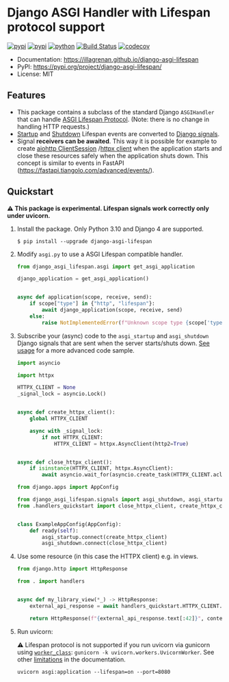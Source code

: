 # Django ASGI Handler with Lifespan protocol support

[![pypi](https://img.shields.io/badge/code%20style-black-000000.svg)](https://github.com/psf/black)
[![pypi](https://img.shields.io/pypi/v/django-asgi-lifespan.svg)](https://pypi.org/project/django-asgi-lifespan/)
[![python](https://img.shields.io/pypi/pyversions/django-asgi-lifespan.svg)](https://pypi.org/project/django-asgi-lifespan/)
[![Build Status](https://github.com/illagrenan/django-asgi-lifespan/actions/workflows/development.yml/badge.svg)](https://github.com/illagrenan/django-asgi-lifespan/actions/workflows/development.yml)
[![codecov](https://codecov.io/gh/illagrenan/django-asgi-lifespan/branch/main/graphs/badge.svg)](https://codecov.io/github/illagrenan/django-asgi-lifespan)

* Documentation: <https://illagrenan.github.io/django-asgi-lifespan>
* PyPI: <https://pypi.org/project/django-asgi-lifespan/>
* License: MIT
    
## Features

* This package contains a subclass of the standard Django `ASGIHandler` that can
  handle [ASGI Lifespan Protocol](https://asgi.readthedocs.io/en/latest/specs/lifespan.html). (Note: there is no change in handling HTTP requests.)
* [Startup](https://asgi.readthedocs.io/en/latest/specs/lifespan.html#startup-receive-event)
  and [Shutdown](https://asgi.readthedocs.io/en/latest/specs/lifespan.html#shutdown-receive-event) Lifespan events are
  converted to [Django signals](https://docs.djangoproject.com/en/4.0/topics/signals/).
* Signal **receivers can be awaited**. This way it is possible for example to
  create [aiohttp ClientSession](https://docs.aiohttp.org/en/stable/client_reference.html)
  /[httpx client](https://www.python-httpx.org/async/) when the application starts and close these resources safely when
  the application shuts down. This concept is similar to events in
  FastAPI (<https://fastapi.tiangolo.com/advanced/events/>).

## Quickstart

**:warning: This package is experimental. Lifespan signals work correctly only under uvicorn.**

1. Install the package. Only Python 3.10 and Django 4 are supported. 

    ``` console
    $ pip install --upgrade django-asgi-lifespan
    ```

2. Modify `asgi.py` to use a ASGI Lifespan compatible handler.

    ``` py title="asgi.py"
    from django_asgi_lifespan.asgi import get_asgi_application
    
    django_application = get_asgi_application()
    
    
    async def application(scope, receive, send):
        if scope["type"] in {"http", "lifespan"}:
            await django_application(scope, receive, send)
        else:
            raise NotImplementedError(f"Unknown scope type {scope['type']}")
    ```

3. Subscribe your (async) code to the `asgi_startup` and `asgi_shutdown` Django signals that are sent when the server starts/shuts down. [See usage](https://illagrenan.github.io/django-asgi-lifespan/usage/) for a more advanced code sample.

    ``` py title="handlers.py" 
    import asyncio
    
    import httpx
    
    HTTPX_CLIENT = None
    _signal_lock = asyncio.Lock()
    
    
    async def create_httpx_client():
        global HTTPX_CLIENT
    
        async with _signal_lock:
            if not HTTPX_CLIENT:
                HTTPX_CLIENT = httpx.AsyncClient(http2=True)
    
    
    async def close_httpx_client():
        if isinstance(HTTPX_CLIENT, httpx.AsyncClient):
            await asyncio.wait_for(asyncio.create_task(HTTPX_CLIENT.aclose()), timeout=5.0)
 
    ```

    ``` py title="apps.py" 
    from django.apps import AppConfig

    from django_asgi_lifespan.signals import asgi_shutdown, asgi_startup
    from .handlers_quickstart import close_httpx_client, create_httpx_client
    
    
    class ExampleAppConfig(AppConfig):
        def ready(self):
            asgi_startup.connect(create_httpx_client)
            asgi_shutdown.connect(close_httpx_client)
    ```

4. Use some resource (in this case the HTTPX client) e.g. in views.

    ``` py title="views.py" 
    from django.http import HttpResponse

    from . import handlers
    
    
    async def my_library_view(*_) -> HttpResponse:
        external_api_response = await handlers_quickstart.HTTPX_CLIENT.get("https://www.example.com/")
    
        return HttpResponse(f"{external_api_response.text[:42]}", content_type="text/plain")

    ```

5. Run uvicorn:

   :warning: Lifespan protocol is not supported if you run uvicorn via gunicorn using [`worker_class`](https://docs.gunicorn.org/en/stable/settings.html#worker-class): `gunicorn -k uvicorn.workers.UvicornWorker`. See
   other [limitations](https://illagrenan.github.io/django-asgi-lifespan/limitations/) in the documentation.

    ``` console 
    uvicorn asgi:application --lifespan=on --port=8080
    ```
